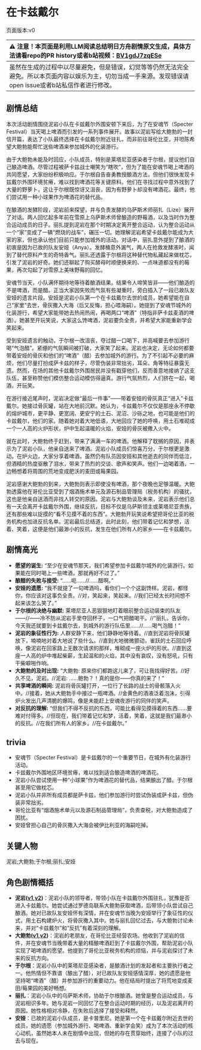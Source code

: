 # 在卡兹戴尔
页面版本:v0
 

| :warning: 注意！本页面是利用LLM阅读总结明日方舟剧情原文生成，具体方法请看repo的PR history或者b站视频：[BV1gdJ7zqESe](https://www.bilibili.com/video/BV1gdJ7zqESe/)         |
|:----------------------------|
| 虽然在生成的过程中以尽量避免，但是错误，幻觉等等仍然无法完全避免。所以本页面内容以娱乐为主，切勿当成一手来源。发现错误请open issue或者b站私信作者进行修改。|



## 剧情总结
本次活动剧情围绕泥岩小队在卡兹戴尔外围安顿下来后，为了在安魂节（Specter Festival）当天喝上啤酒而引发的一系列事件展开。故事以泥岩写给大鲍勃的一封信开篇，表达了小队最终选择在卡兹戴尔附近驻扎，而非前往哥伦比亚，并坦陈希望大鲍勃能帮忙送些啤酒来参加城外的化装游行。

由于大鲍勃未能及时回应，小队成员，特别是莱塔尼亚感染者于尔根，提议他们自己酿造啤酒。尽管过程被萨卡兹战士嘲笑为“瞎吹”，但为了能在安魂节喝上啤酒的共同愿望，大家纷纷积极响应。于尔根自告奋勇教授酿酒方法，但他们很快发现卡兹戴尔外围环境贫瘠，难以找到啤酒花等关键原料。他们在寻找过程中意外找到了大量的野萝卜，这让于尔根既惊讶又沮丧，因为有野萝卜却没有啤酒花。最终，他们尝试用一种小球果作为啤酒花的替代品。

在酿酒的发酵阶段，泥岩前来探望，并与负责发酵的乌萨斯术师丽扎（Lize）展开了对话。两人回忆起多年前在雪原上乌萨斯术师曾酿造的野莓酒，以及当时作为整合运动成员的日子。丽扎提到泥岩在那个时期决定离开整合运动，认为整合运动从一个“家”变成了一辆“燃烧的战车”，碾压一切。她理解泥岩希望卡兹戴尔能成为大家的家，但也承认他们目前只能参加城外的活动。对话中，丽扎意外提到了酿酒的初衷是因为已故的队友安娅（Anya）。发酵桶意外漏气，两人在抢救发酵液时，闻到了替代原料产生的奇特香气。丽扎还透露于尔根将这种替代物私藏起来做枕芯，引发了泥岩的好奇。她们还聊起了购买酵母时顺便换来的、一点味道都没有的莓果，再次勾起了对雪原上美味野莓的回忆。

安魂节当天，小队满怀期待地等待着酿酒结果。结果令人啼笑皆非——他们酿造的不是啤酒，而是醋。正当大家因失败而气氛有些凝重时，旁白插入了一段已故队友安娅的遗言片段。安娅是泥岩小队第一个在卡兹戴尔去世的成员，她希望能在自己“家里”去世，骨灰撒入大海（后又反悔，担心喂海嗣）。她提到了安魂节城外的化装游行，希望大家能带她去热闹热闹，再喝两口“啤酒”（特指非萨卡兹麦酒的啤酒）。她甚至开玩笑说，大家这么馋啤酒，泥岩要负全责，并希望大家能重新学会笑起来。

受到安娅遗言的触动，于尔根一改沮丧，夺过醋一口喝下，并高喊要去参加游行喝“气泡醋”。紧绷的气氛瞬间被打破，大家笑了起来。泥岩也决定，无论如何都要带着安娅的骨灰和他们的“啤酒”（醋）去参加城外的游行。为了不引起不必要的麻烦，他们尽量打扮成萨卡兹的样子，尽管伪装非常拙劣，耳朵、角等特征暴露无遗。然而，在场的其他卡兹戴尔外围居民并没有戳穿他们，反而善意地接纳了这支队伍，甚至称赞他们模仿整合运动模仿得逼真。游行气氛热烈，人们挤在一起，喝酒，开玩笑。

在游行接近尾声时，泥岩决定做“最后一件事”——带着安娅的骨灰真正“进入”卡兹戴尔。她接过骨灰罐，站在大地前沉默。她认为，卡兹戴尔不仅仅是那座永不停歇的熔炉城市，更平静、更宽阔、更安宁的土石、泥沼、沙砾之地，也可能是他们的卡兹戴尔，他们的家。随着她对着大地低语，大地回应了她的呼唤，用土石堆砌成一个一人高的火炉形状，炉中生起温暖的火焰，安娅的骨灰被撒入火中。

就在此时，大鲍勃终于赶到，带来了满满一车的啤酒。他解释了耽搁的原因，并表示为了泥岩小队，他亲自送来了啤酒。泥岩小队成员们惊喜万分，于尔根更是激动。在炉火边，大家分享着啤酒，虽然仍有队员因安娅和其他逝去的同伴而低泣，但酒精的热度驱散了泪水，带来了热烈的交谈、歌声和笑声。他们一边喝着酒，一边畅想着将周围的荒地变成肥沃的麦田或莓果园。

泥岩感谢大鲍勃的到来，大鲍勃则表示即使没有啤酒，那个夜晚也足够温暖。大鲍勃透露他在哥伦比亚受到了烟酒施术单元及源石制品管理局（税务机构）的骚扰，这也是他亲自送酒而非找人转交的原因。泥岩与大鲍勃谈及未来，泥岩表示他们总有一天会离开卡兹戴尔外围，继续反抗，目标不仅是乌萨斯领主或莱塔尼亚贵族，还有那些难以捉摸的“看不见摸不着的东西”。大鲍勃开玩笑说希望把哥伦比亚的税务机构也加进反抗名单。泥岩最后总结道，此时此刻，他们带着记忆和梦想，活着、笑着，这便是他们最渺小的反抗，发生在他们所有人的家乡——在卡兹戴尔。
## 剧情高光
-   **愿望的诞生:** “至少在安魂节那天，我们希望参加卡兹戴尔城外的化装游行。如果能在同时喝上一些啤酒，那就再好不过了。”
-   **酿醋的失败与接受:** “......呃......//......醋啊。”
-   **安娅的遗愿:** “我不就提了一句啤酒吗，看你们一个个这副馋样。泥岩，都怪你，你应该对这事负全责。//对，笑起来，笑起来。//我们已经太长时间想不起来该怎么笑了。”
-   **于尔根的决绝与幽默:** 莱塔尼亚人恶狠狠地盯着眼前整合运动装束的队友——//——冷不防从泥岩手里夺回杯子，一口气把醋喝干。//“丽扎，告诉你，今天我还就要到卡兹戴尔去，到城外的游行队伍里......//......喝气泡醋！”
-   **泥岩的象征性行为:** 人群安静下来，他们静静地等待着。//直到泥岩将骨灰罐放下，喃喃地对着大地说了些什么。//直到大地微微颤动，雀跃的土石回应呼唤，像泥岩在回家路上无数次请求的那样，堆砌成一座火炉的形状。//直到这座一人高的炉中堆起柴薪，生起温和的火焰，其中没有哀叹，没有怒吼，只有干柴噼啪作响。
-   **大鲍勃的及时出现:** “大鲍勃: 原来你们都跑这儿来了，可让我找得好苦。//好久不见，泥岩。//泥岩: ......鲍勃？！真的是你——你真的来了！”
-   **共享啤酒的瞬间:** 泥岩将骨灰罐打开，一位行了长路的战士的骨骸落入火中。//接着，她从大鲍勃手中接过一瓶啤酒。//金黄色的酒液泛着泡沫，引得炉火发出几声清脆的爆鸣，像是未能赶上安魂夜游行的同伴的笑声。
-   **对反抗的理解:** “但我们不得不反抗的东西，可能比看得见摸得着的东西......要难对付得多。//但现在，我们带着记忆和梦，活着，笑着，这就是我们最渺小的反抗。//在我们所有人的家乡。//在卡兹戴尔。”
## trivia
-   安魂节（Specter Festival）是卡兹戴尔的一个重要节日，在城外有化装游行活动。
-   卡兹戴尔外围地区环境贫瘠，难以找到适合酿造啤酒的啤酒花。
-   泥岩小队尝试使用一种“小球果”作为啤酒花的替代品，结果酿出了醋。于尔根甚至用它做枕芯。
-   泥岩小队并非所有成员都是萨卡兹，他们参加游行时尝试伪装成萨卡兹，但伪装非常拙劣。
-   哥伦比亚有“烟酒施术单元以及源石制品管理局”，负责查税，对大鲍勃造成了困扰。
-   安娅曾担心自己的骨灰撒入大海会被伊比利亚的海嗣吃掉。
## 关键人物
泥岩;大鲍勃;于尔根;丽扎;安娅
## 角色剧情概括
-   **泥岩([v1](../chars/char_311_mudrok.md),[v2](../char_v3/char_311_mudrok.md))**：泥岩小队的领导者，带领小队在卡兹戴尔外围驻扎，犹豫是否进入卡兹戴尔。她尝试通过罗德岛联系大鲍勃获取啤酒，后带领小队尝试自己酿酒。她对已故队友安娅怀有深情，并在安魂节当晚为安娅举行了象征性的仪式，用土石构建炉火，将骨灰撒入其中。她与丽扎回忆过去，与大鲍勃讨论未来，并对“卡兹戴尔”和“反抗”有着深刻的理解。
-   **大鲍勃([v1](../chars/extended_char_da_bao_bo.md),[v2](../char_v3/extended_char_da_bao_bo.md))**：泥岩的老朋友，在哥伦比亚经营农场。他收到了泥岩的信件，并在安魂节当晚带着大量的精酿啤酒赶到了卡兹戴尔外围，帮助泥岩小队实现了喝啤酒的愿望。他提到了哥伦比亚税务机构的烦恼，并与泥岩探讨了未来的反抗方向。
-   **于尔根**：泥岩小队中的莱塔尼亚感染者，是酿酒计划的发起者和主要执行者之一。他热情但不靠谱（酿出了醋），对已故队友安娅感情深厚，她的遗愿是他坚持喝“啤酒”（醋）并参加游行的重要动力。他在结局时提出了将荒地变成麦田/莓果园的美好畅想。
-   **丽扎**：泥岩小队中的乌萨斯术师，协助于尔根酿酒。她曾是整合运动成员，与泥岩相识多年。她与泥岩一同回忆了在整合运动时期的经历，以及泥岩离开的原因。她性格相对冷静，在失败后选择了接受和释然。
-   **安娅**：已故的泥岩小队成员，是卡普里尼。她是第一个在卡兹戴尔附近去世的成员，她的遗愿（参加城外游行、喝啤酒、重新学会笑）成为了本次活动的核心动机，虽然她本人未在剧情中出现，但她的存在贯穿始终，连接了小队的过去与现在。